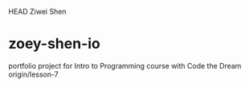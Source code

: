 HEAD
Ziwei Shen
# zoey-shen-io
portfolio project for Intro to Programming course with Code the Dream
origin/lesson-7
